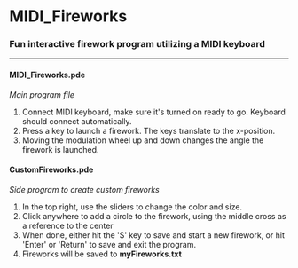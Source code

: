 # MIDI_Fireworks
### Fun interactive firework program utilizing a MIDI keyboard

--------------------------------------------------------------------------------------------
#### **MIDI_Fireworks.pde** 
_Main program file_
1. Connect MIDI keyboard, make sure it's turned on ready to go. Keyboard should connect automatically.
2. Press a key to launch a firework. The keys translate to the x-position.
3. Moving the modulation wheel up and down changes the angle the firework is launched.


#### **CustomFireworks.pde**
_Side program to create custom fireworks_
1. In the top right, use the sliders to change the color and size.
2. Click anywhere to add a circle to the firework, using the middle cross as a reference to the center
3. When done, either hit the 'S' key to save and start a new firework, or hit 'Enter' or 'Return' to save and exit the program.
4. Fireworks will be saved to **myFireworks.txt**
